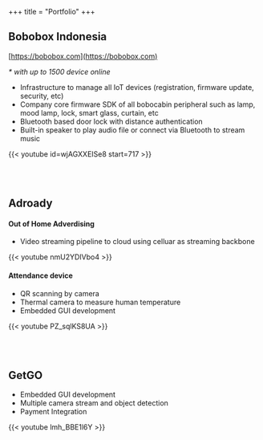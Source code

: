 +++
title = "Portfolio" 
+++

## Bobobox Indonesia

[https://bobobox.com](https://bobobox.com) 

_* with up to 1500 device online_

- Infrastructure to manage all IoT devices (registration, firmware update, security, etc) 
- Company core firmware SDK of all bobocabin peripheral such as lamp, mood lamp, lock, smart glass, curtain, etc 
- Bluetooth based door lock with distance authentication
- Built-in speaker to play audio file or connect via Bluetooth to stream music

{{< youtube id=wjAGXXEISe8 start=717 >}}

</br>
</br>

## Adroady

#### Out of Home Adverdising

- Video streaming pipeline to cloud using celluar as streaming backbone 

{{< youtube nmU2YDIVbo4 >}}


#### Attendance device 

- QR scanning by camera
- Thermal camera to measure human temperature
- Embedded GUI development 

{{< youtube PZ_sqlKS8UA >}}

</br>
</br>

## GetGO

- Embedded GUI development
- Multiple camera stream and object detection
- Payment Integration

{{< youtube lmh_BBE1l6Y >}}